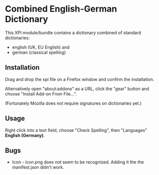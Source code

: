 # Combined English-German Dictionary
This XPI module/bundle contains a dictionary combined of standard dictionaries:

* english (UK, EU English) and
* german (classical spelling)

## Installation
Drag and drop the xpi file on a Firefox window and confirm the installation.

Alternatively open "about:addons" as a URL, click the "gear" button and choose "Install Add-on From File...".

(Fortunately Mozilla does not require signatures on dictionaries yet.)

## Usage
Right click into a text field, choose "Check Spelling", then "Languages" **English (Germany)**.

## Bugs
* Icon - icon.png does not seem to be recognized. Adding it the the manifest.json didn't work.


